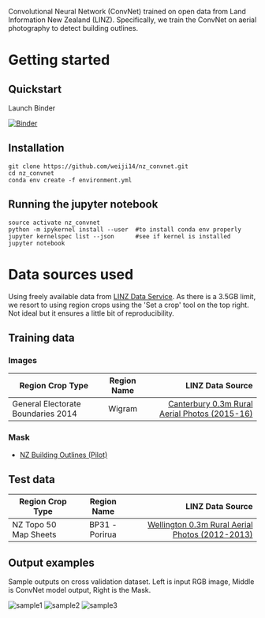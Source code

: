Convolutional Neural Network (ConvNet) trained on open data from Land Information New Zealand (LINZ). Specifically, we train the ConvNet on aerial photography to detect building outlines.

# Getting started

## Quickstart

Launch Binder

[![Binder](https://mybinder.org/badge.svg)](https://mybinder.org/v2/gh/weiji14/nz_convnet/master)

## Installation

    git clone https://github.com/weiji14/nz_convnet.git
    cd nz_convnet
    conda env create -f environment.yml

## Running the jupyter notebook

    source activate nz_convnet
    python -m ipykernel install --user  #to install conda env properly
    jupyter kernelspec list --json      #see if kernel is installed
    jupyter notebook

# Data sources used

Using freely available data from [LINZ Data Service](https://data.linz.govt.nz/). As there is a 3.5GB limit, we resort to using region crops using the 'Set a crop' tool on the top right. Not ideal but it ensures a little bit of reproducibility.

## Training data

### Images

|Region Crop Type                       |Region Name                          |LINZ Data Source|
| ------------------------------------- |:----------------------:| --------------:|
| General Electorate Boundaries 2014    | Wigram                              | [Canterbury 0.3m Rural Aerial Photos (2015-16)](https://data.linz.govt.nz/layer/53519-canterbury-03m-rural-aerial-photos-2015-16/) |

### Mask

- [NZ Building Outlines (Pilot)](https://data.linz.govt.nz/layer/53413-nz-building-outlines-pilot/)

## Test data

|Region Crop Type                       |Region Name             |LINZ Data Source|
| ------------------------------------- |:----------------------:| --------------:|
| NZ Topo 50 Map Sheets                 | BP31 - Porirua         | [Wellington 0.3m Rural Aerial Photos (2012-2013)](https://data.linz.govt.nz/layer/51870-wellington-03m-rural-aerial-photos-2012-2013/)


## Output examples

Sample outputs on cross validation dataset. Left is input RGB image, Middle is ConvNet model output, Right is the Mask.

![sample1](https://user-images.githubusercontent.com/23487320/36362177-17747d88-1597-11e8-8c17-167b8037cb71.png)
![sample2](https://user-images.githubusercontent.com/23487320/36362245-9dd6fa04-1597-11e8-959b-87ed3217e131.png)
![sample3](https://user-images.githubusercontent.com/23487320/36362261-bfc48046-1597-11e8-81c9-c4139569cde0.png)

